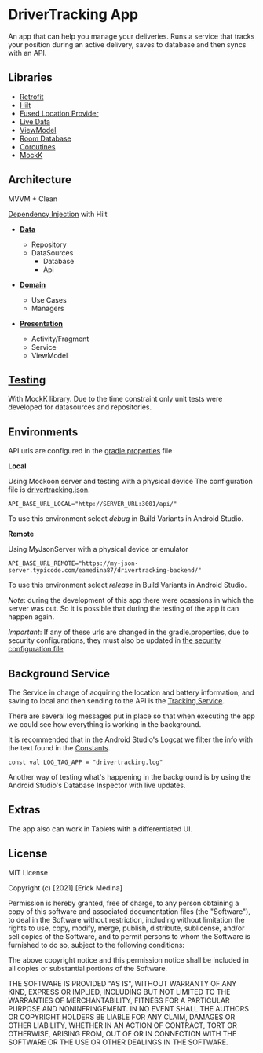 

# DriverTracking App

An app that can help you manage your deliveries.
Runs a service that tracks your position during an active delivery, saves to database and then syncs with an API.

## Libraries


- [Retrofit](https://square.github.io/retrofit/)
- [Hilt](https://developer.android.com/training/dependency-injection/hilt-android)
- [Fused Location Provider](https://developer.android.com/training/location) 
- [Live Data](https://developer.android.com/topic/libraries/architecture/livedata)
- [ViewModel](https://developer.android.com/topic/libraries/architecture/viewmodela)
- [Room Database](https://developer.android.com/jetpack/androidx/releases/room)
- [Coroutines](https://developer.android.com/kotlin/coroutines)
- [MockK](https://mockk.io/)

## Architecture

MVVM + Clean

[Dependency Injection](app/src/main/java/tech/medina/drivertracking/di) with Hilt

- **[Data](app/src/main/java/tech/medina/drivertracking/data)** 
  - Repository
  - DataSources
     - Database
     - Api


- **[Domain](app/src/main/java/tech/medina/drivertracking/domain)** 
  - Use Cases
  - Managers


- **[Presentation](app/src/main/java/tech/medina/drivertracking/ui)** 
  - Activity/Fragment
  - Service
  - ViewModel


## [Testing](app/src/test/java/tech/medina/drivertracking/data)

With MockK library. Due to the time constraint only unit tests were developed for datasources and repositories.

## Environments

API urls are configured in the [gradle.properties](gradle.properties) file

**Local**

Using Mockoon server and testing with a physical device
The configuration file is [drivertracking.json](drivertracking.json).

`API_BASE_URL_LOCAL="http://SERVER_URL:3001/api/"`

To use this environment select *debug* in Build Variants in Android Studio.

**Remote**

Using MyJsonServer with a physical device or emulator

`API_BASE_URL_REMOTE="https://my-json-server.typicode.com/eamedina87/drivertracking-backend/"`

To use this environment select *release* in Build Variants in Android Studio.

*Note*: during the development of this app there were ocassions in which the server was out. So it is possible that during the testing of the app it can happen again.

*Important*: If any of these urls are changed in the gradle.properties, due to security configurations, they must also be updated in [the security configuration file](app/src/main/res/xml/network_security_config.xml) 

## Background Service

The Service in charge of acquiring the location and battery information, and saving to local and then sending to the API is the [Tracking Service](app/src/main/java/tech/medina/drivertracking/ui/service/TrackingService.kt).

There are several log messages put in place so that when executing the app we could see how everything is working in the background.

It is recommended that in the Android Studio's Logcat we filter the info with the text found in the [Constants](app/src/main/java/tech/medina/drivertracking/ui/utils/Constants.kt).

`const val LOG_TAG_APP = "drivertracking.log"`

Another way of testing what's happening in the background is by using the Android Studio's Database Inspector with live updates.

## Extras

The app also can work in Tablets with a differentiated UI.

## License

MIT License

Copyright (c) [2021] [Erick Medina]

Permission is hereby granted, free of charge, to any person obtaining a copy
of this software and associated documentation files (the "Software"), to deal
in the Software without restriction, including without limitation the rights
to use, copy, modify, merge, publish, distribute, sublicense, and/or sell
copies of the Software, and to permit persons to whom the Software is
furnished to do so, subject to the following conditions:

The above copyright notice and this permission notice shall be included in all
copies or substantial portions of the Software.

THE SOFTWARE IS PROVIDED "AS IS", WITHOUT WARRANTY OF ANY KIND, EXPRESS OR
IMPLIED, INCLUDING BUT NOT LIMITED TO THE WARRANTIES OF MERCHANTABILITY,
FITNESS FOR A PARTICULAR PURPOSE AND NONINFRINGEMENT. IN NO EVENT SHALL THE
AUTHORS OR COPYRIGHT HOLDERS BE LIABLE FOR ANY CLAIM, DAMAGES OR OTHER
LIABILITY, WHETHER IN AN ACTION OF CONTRACT, TORT OR OTHERWISE, ARISING FROM,
OUT OF OR IN CONNECTION WITH THE SOFTWARE OR THE USE OR OTHER DEALINGS IN THE
SOFTWARE.
